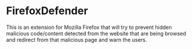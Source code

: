 # FirefoxDefender

This is an extension for Mozilla Firefox that will try to prevent hidden malicious code/content detected from the website that are being browsed and redirect from that malicious page and warn the users.
